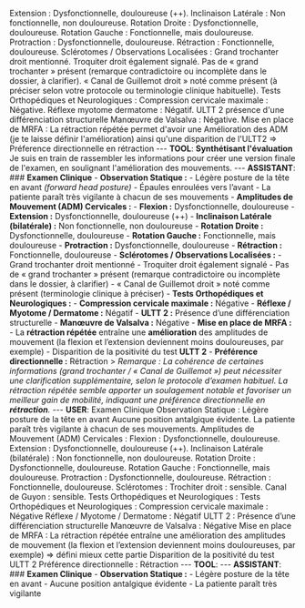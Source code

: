 Extension : Dysfonctionnelle, douloureuse (++). Inclinaison Latérale : Non fonctionnelle, non douloureuse. Rotation Droite : Dysfonctionnelle, douloureuse. Rotation Gauche : Fonctionnelle, mais douloureuse. Protraction : Dysfonctionnelle, douloureuse. Rétraction : Fonctionnelle, douloureuse. Sclérotomes / Observations Localisées : Grand trochanter droit mentionné. Troquiter droit également signalé. Pas de « grand trochanter » présent (remarque contradictoire ou incomplète dans le dossier, à clarifier). « Canal de Guillemot droit » noté comme présent (à préciser selon votre protocole ou terminologie clinique habituelle). Tests Orthopédiques et Neurologiques : Compression cervicale maximale : Négative. Réflexe myotome dermatome : Négatif. ULTT 2 présence d'une différenciation structurelle Manœuvre de Valsalva : Négative. Mise en place de MRFA : La rétraction répétée permet d'avoir une Amélioration des ADM (je te laisse définir l'amélioration) ainsi qu'une disparition de l'ULTT2 => Préference directionnelle en rétraction --- **TOOL**: **Synthétisant l'évaluation** Je suis en train de rassembler les informations pour créer une version finale de l'examen, en soulignant l'amélioration des mouvements. --- **ASSISTANT**: ### **Examen Clinique** - **Observation Statique :** - Légère posture de la tête en avant *(forward head posture)* - Épaules enroulées vers l’avant - La patiente paraît très vigilante à chacun de ses mouvements - **Amplitudes de Mouvement (ADM) Cervicales :** - **Flexion :** Dysfonctionnelle, douloureuse - **Extension :** Dysfonctionnelle, douloureuse (++) - **Inclinaison Latérale (bilatérale) :** Non fonctionnelle, non douloureuse - **Rotation Droite :** Dysfonctionnelle, douloureuse - **Rotation Gauche :** Fonctionnelle, mais douloureuse - **Protraction :** Dysfonctionnelle, douloureuse - **Rétraction :** Fonctionnelle, douloureuse - **Sclérotomes / Observations Localisées :** - Grand trochanter droit mentionné - Troquiter droit également signalé - Pas de « grand trochanter » présent (remarque contradictoire ou incomplète dans le dossier, à clarifier) - « Canal de Guillemot droit » noté comme présent (terminologie clinique à préciser) - **Tests Orthopédiques et Neurologiques :** - **Compression cervicale maximale :** Négative - **Réflexe / Myotome / Dermatome :** Négatif - **ULTT 2 :** Présence d’une différenciation structurelle - **Manœuvre de Valsalva :** Négative - **Mise en place de MRFA :** - La **rétraction répétée** entraîne une **amélioration** des amplitudes de mouvement (la flexion et l’extension deviennent moins douloureuses, par exemple) - Disparition de la positivité du test **ULTT 2** - **Préférence directionnelle :** Rétraction > *Remarque : La cohérence de certaines informations (grand trochanter / « Canal de Guillemot ») peut nécessiter une clarification supplémentaire, selon le protocole d’examen habituel. La rétraction répétée semble apporter un soulagement notable et favoriser un meilleur gain de mobilité, indiquant une préférence directionnelle en **rétraction**.* --- **USER**: Examen Clinique Observation Statique : Légère posture de la tête en avant Aucune position antalgique évidente. La patiente paraît très vigilante à chacun de ses mouvements. Amplitudes de Mouvement (ADM) Cervicales : Flexion : Dysfonctionnelle, douloureuse. Extension : Dysfonctionnelle, douloureuse (++). Inclinaison Latérale (bilatérale) : Non fonctionnelle, non douloureuse. Rotation Droite : Dysfonctionnelle, douloureuse. Rotation Gauche : Fonctionnelle, mais douloureuse. Protraction : Dysfonctionnelle, douloureuse. Rétraction : Fonctionnelle, douloureuse. Sclérotomes : Trochiter droit : sensible. Canal de Guyon : sensible. Tests Orthopédiques et Neurologiques : Tests Orthopédiques et Neurologiques : Compression cervicale maximale : Négative Réflexe / Myotome / Dermatome : Négatif ULTT 2 : Présence d’une différenciation structurelle Manœuvre de Valsalva : Négative Mise en place de MRFA : La rétraction répétée entraîne une amélioration des amplitudes de mouvement (la flexion et l’extension deviennent moins douloureuses, par exemple) => défini mieux cette partie Disparition de la positivité du test ULTT 2 Préférence directionnelle : Rétraction --- **TOOL**: --- **ASSISTANT**: ### **Examen Clinique** - **Observation Statique :** - Légère posture de la tête en avant - Aucune position antalgique évidente - La patiente paraît très vigilante